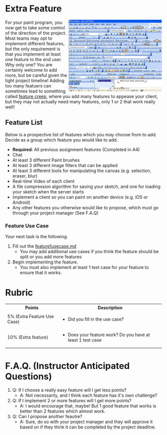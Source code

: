 # Extra Feature

<img src="./media/features.png" align="right" width="300px"/>

For your paint program, you now get to take some control of the direction of the project. Most teams may opt to implement different features, but the only requirement is that you implement at least one feature to the end user. Why only one? You are certainly welcome to add more, but be careful given the tight project timeline! Adding too many featuers can sometimes lead to something called [feature creep](https://en.wikipedia.org/wiki/Feature_creep), where you add many features to appease your client, but they may not actually need many features, only 1 or 2 that work really well!

## Feature List

Below is a prospective list of features which you may choose from to add. Decide as a group which feature you would like to add.

- **Required**: All previous assignment features (Completed in A4)
- Chat
- At least 3 different Paint brushes
- At least 3 different image filters that can be applied
- At least 3 different tools for manipulating the canvas (e.g. selection, eraser, blur)
- Real-time Video of each client
- A file compression algorithm for saving your sketch, and one for loading your sketch when the server starts
- Implement a client so you can paint on another device (e.g. iOS or Android)
- Any other features you otherwise would like to propose, which must go through your project manager (See F.A.Q)

### Feature Use Case

Your next task is the following.

1. Fill out the [feature1usecase.md](./feature1usecase.md)
    - You may add additional use cases if you think the feature should be split or you add more features
2. Begin implementing the feature.
	- You must also implement at least 1 test case for your feature to ensure that it works.

# Rubric

  <table>
  <tbody>
    <tr>
      <th>Points</th>
      <th align="center">Description</th>
    </tr>
     <tr>
	<td>5% (Extra Feature Use Case)</td>
	<td align="left"><ul><li>Did you fill in the use case?</li></ul></td>
    </tr>	     
      <td>10% (Extra feature)</td>
	<td align="left"><ul><li>Does your feature work? Do you have at least 1 test case</li></ul></td> 
    </tr>
  </tbody>
</table>

# F.A.Q. (Instructor Anticipated Questions)

1. Q: If I choose a really easy feature will I get less points?
	- A: Not necessarily, and I think each feature has it's own challenge?
2. Q: If I implement 2 or more features will I get more points?
	- A: I would encourage that, maybe! But 1 good feature that works is better than 2 features which almost work.
3. Q: Can I propose another feautre?
  	- A: Sure, do so with your project manager and they will approve it based on if they think it can be completed by the project deadline.


